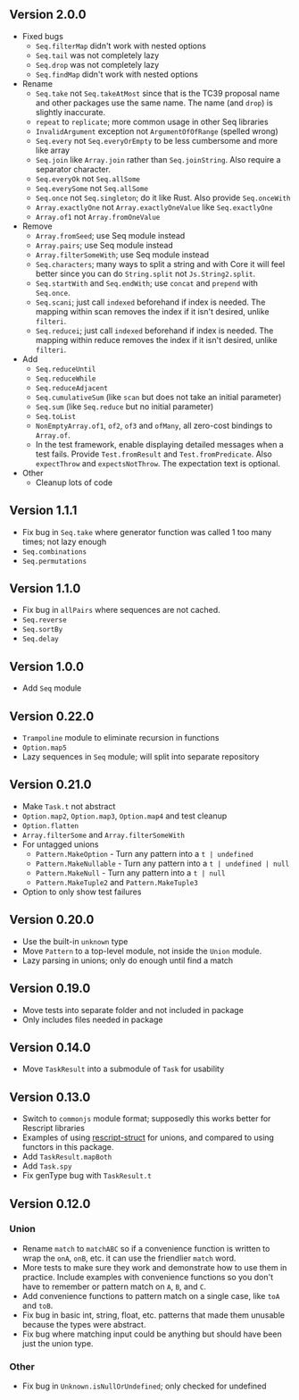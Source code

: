 ## Version 2.0.0

- Fixed bugs
  - `Seq.filterMap` didn't work with nested options
  - `Seq.tail` was not completely lazy
  - `Seq.drop` was not completely lazy
  - `Seq.findMap` didn't work with nested options
- Rename
  - `Seq.take` not `Seq.takeAtMost` since that is the TC39 proposal name and other packages use the same name. The name (and `drop`) is slightly inaccurate.
  - `repeat` to `replicate`; more common usage in other Seq libraries
  - `InvalidArgument` exception not `ArgumentOfOfRange` (spelled wrong)
  - `Seq.every` not `Seq.everyOrEmpty` to be less cumbersome and more like array
  - `Seq.join` like `Array.join` rather than `Seq.joinString`. Also require a separator character.
  - `Seq.everyOk` not `Seq.allSome`
  - `Seq.everySome` not `Seq.allSome`
  - `Seq.once` not `Seq.singleton`; do it like Rust. Also provide `Seq.onceWith`
  - `Array.exactlyOne` not `Array.exactlyOneValue` like `Seq.exactlyOne`
  - `Array.of1` not `Array.fromOneValue`
- Remove
  - `Array.fromSeed`; use Seq module instead
  - `Array.pairs`; use Seq module instead
  - `Array.filterSomeWith`; use Seq module instead
  - `Seq.characters`; many ways to split a string and with Core it will feel better since you can do `String.split` not `Js.String2.split`.
  - `Seq.startWith` and `Seq.endWith`; use `concat` and `prepend` with `Seq.once`.
  - `Seq.scani`; just call `indexed` beforehand if index is needed. The mapping within scan removes the index if it isn't desired, unlike `filteri`.
  - `Seq.reducei`; just call `indexed` beforehand if index is needed. The mapping within reduce removes the index if it isn't desired, unlike `filteri`.
- Add
  - `Seq.reduceUntil`
  - `Seq.reduceWhile`
  - `Seq.reduceAdjacent`
  - `Seq.cumulativeSum` (like `scan` but does not take an initial parameter)
  - `Seq.sum` (like `Seq.reduce` but no initial parameter)
  - `Seq.toList`
  - `NonEmptyArray.of1`, `of2`, `of3` and `ofMany`, all zero-cost bindings to `Array.of`.
  - In the test framework, enable displaying detailed messages when a test fails. Provide `Test.fromResult` and `Test.fromPredicate`. Also `expectThrow` and `expectsNotThrow`. The expectation text is optional.
- Other
  - Cleanup lots of code

## Version 1.1.1

- Fix bug in `Seq.take` where generator function was called 1 too many times; not lazy enough
- `Seq.combinations`
- `Seq.permutations`

## Version 1.1.0

- Fix bug in `allPairs` where sequences are not cached.
- `Seq.reverse`
- `Seq.sortBy`
- `Seq.delay`

## Version 1.0.0

- Add `Seq` module

## Version 0.22.0

- `Trampoline` module to eliminate recursion in functions
- `Option.map5`
- Lazy sequences in `Seq` module; will split into separate repository

## Version 0.21.0

- Make `Task.t` not abstract
- `Option.map2`, `Option.map3`, `Option.map4` and test cleanup
- `Option.flatten`
- `Array.filterSome` and `Array.filterSomeWith`
- For untagged unions
  - `Pattern.MakeOption` - Turn any pattern into a `t | undefined`
  - `Pattern.MakeNullable` - Turn any pattern into a `t | undefined | null`
  - `Pattern.MakeNull` - Turn any pattern into a `t | null`
  - `Pattern.MakeTuple2` and `Pattern.MakeTuple3`
- Option to only show test failures

## Version 0.20.0

- Use the built-in `unknown` type
- Move `Pattern` to a top-level module, not inside the `Union` module.
- Lazy parsing in unions; only do enough until find a match

## Version 0.19.0

- Move tests into separate folder and not included in package
- Only includes files needed in package

## Version 0.14.0

- Move `TaskResult` into a submodule of `Task` for usability

## Version 0.13.0

- Switch to `commonjs` module format; supposedly this works better for Rescript libraries
- Examples of using [rescript-struct](https://github.com/DZakh/rescript-struct) for unions, and compared to using functors in this package.
- Add `TaskResult.mapBoth`
- Add `Task.spy`
- Fix genType bug with `TaskResult.t`

## Version 0.12.0

### Union

- Rename `match` to `matchABC` so if a convenience function is written to wrap the `onA`, `onB`, etc. it can use the friendlier `match` word.
- More tests to make sure they work and demonstrate how to use them in practice. Include examples with convenience functions so you don't have to remember or pattern match on `A`, `B`, and `C`.
- Add convenience functions to pattern match on a single case, like `toA` and `toB`.
- Fix bug in basic int, string, float, etc. patterns that made them unusable because the types were abstract.
- Fix bug where matching input could be anything but should have been just the union type.

### Other

- Fix bug in `Unknown.isNullOrUndefined`; only checked for undefined
